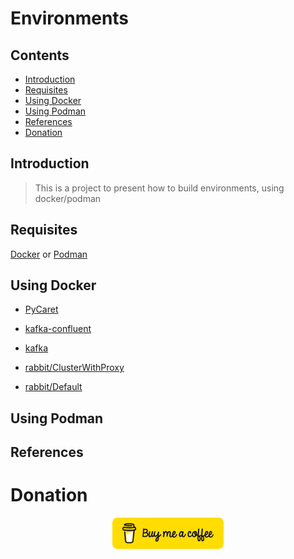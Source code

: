 # Environments 

## Contents
- [Introduction](#introduction)
- [Requisites](#Requisites)
- [Using Docker](#using-Docker)
- [Using Podman](#using-Podman)
- [References](#references)
- [Donation](#Donation)

## Introduction
> This is a project to present how to build environments, using docker/podman

## Requisites
  [Docker](https://www.docker.com/get-started/)  or  [Podman](https://podman.io/getting-started/)
  
  
## Using Docker



 - [PyCaret](./PyCaret)

 - [kafka-confluent](./kafka-confluent)

 - [kafka](./kafka)

 - [rabbit/ClusterWithProxy](./rabbit/ClusterWithProxy)

 - [rabbit/Default](./rabbit/Default)

## Using Podman



## References

# Donation

<p align="center">
        <a href ="https://www.buymeacoffee.com/MMillerD">
         <img src="https://raw.githubusercontent.com/millerscout/millerscout/main/Donation.png" alt="Buy me a coffee" style="max-width:100%;height: 50px">
     </a>
</p>
